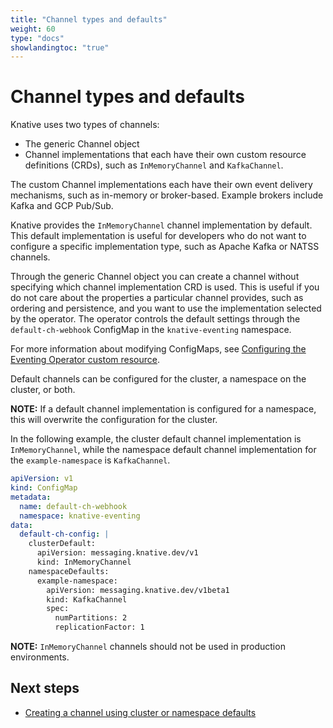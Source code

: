 ```yaml
---
title: "Channel types and defaults"
weight: 60
type: "docs"
showlandingtoc: "true"
---
```


# Channel types and defaults
Knative uses two types of channels:


* The generic Channel object
* Channel implementations that each have their own custom resource definitions (CRDs), such as
`InMemoryChannel` and `KafkaChannel`.

The custom Channel implementations each have their own event delivery mechanisms, such as in-memory
or broker-based. Example brokers include Kafka and GCP Pub/Sub.

Knative provides the `InMemoryChannel` channel implementation by default.
This default implementation is useful for developers who do not want to configure a specific
implementation type, such as Apache Kafka or NATSS channels.

Through the generic Channel object you can create a channel without specifying which channel
implementation CRD is used.
This is useful if you do not care about the properties a particular channel provides, such as
ordering and persistence, and you want to use the implementation selected by the operator.
The operator controls the default settings through the `default-ch-webhook` ConfigMap in the
`knative-eventing` namespace.

For more information about modifying ConfigMaps, see
[Configuring the Eventing Operator custom resource](./docs/install/configuring-eventing-cr/).

Default channels can be configured for the cluster, a namespace on the cluster, or both.

**NOTE:** If a default channel implementation is configured for a namespace, this will overwrite the
configuration for the cluster.

In the following example, the cluster default channel implementation is `InMemoryChannel`, while the
namespace default channel implementation for the `example-namespace` is `KafkaChannel`.

```yaml
apiVersion: v1
kind: ConfigMap
metadata:
  name: default-ch-webhook
  namespace: knative-eventing
data:
  default-ch-config: |
    clusterDefault:
      apiVersion: messaging.knative.dev/v1
      kind: InMemoryChannel
    namespaceDefaults:
      example-namespace:
        apiVersion: messaging.knative.dev/v1beta1
        kind: KafkaChannel
        spec:
          numPartitions: 2
          replicationFactor: 1
```

**NOTE:** `InMemoryChannel` channels should not be used in production environments.

## Next steps

- [Creating a channel using cluster or namespace defaults](./create-default-channel)
